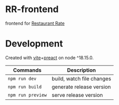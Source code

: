 # RR-frontend
frontend for [Restaurant Rate](https://github.com/Mishayaa/restaurantRate)

# Development
Created with [vite](https://vitejs.dev/)+[preact](https://preactjs.com/) on node ^18.15.0.

| Commands | Description |
| --- | --- |
| `npm run dev` | build, watch file changes |
| `npm run build` | generate release version |
| `npm run preview` | serve release version |
